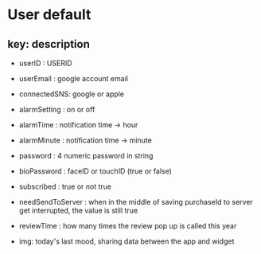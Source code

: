 #  User default

## key: description 
- userID : USERID 
- userEmail : google account email
- connectedSNS: google or apple 

- alarmSetting : on or off
- alarmTime : notification time -> hour 
- alarmMinute : notification time -> minute

- password : 4 numeric password in string
- bioPassword : faceID or touchID (true or false)

- subscribed : true or not true
- needSendToServer : when in the middle of saving purchaseId to server get interrupted, the value is still true

- reviewTime : how many times the review pop up is called this year

- img: today's last mood, sharing data between the app and widget
